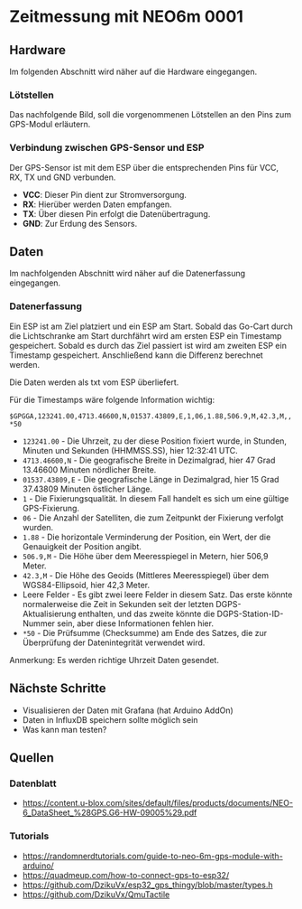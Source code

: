 # Zeitmessung mit NEO6m 0001

## Hardware
Im folgenden Abschnitt wird näher auf die Hardware eingegangen.

### Lötstellen
Das nachfolgende Bild, soll die vorgenommenen Lötstellen an den Pins zum GPS-Modul erläutern.

### Verbindung zwischen GPS-Sensor und ESP
Der GPS-Sensor ist mit dem ESP über die entsprechenden Pins für VCC, RX, TX und GND verbunden.

- **VCC**: Dieser Pin dient zur Stromversorgung.
- **RX**: Hierüber werden Daten empfangen.
- **TX**: Über diesen Pin erfolgt die Datenübertragung.
- **GND**: Zur Erdung des Sensors.

## Daten
Im nachfolgenden Abschnitt wird näher auf die Datenerfassung eingegangen.

### Datenerfassung
Ein ESP ist am Ziel platziert und ein ESP am Start. Sobald das Go-Cart durch die Lichtschranke am Start durchfährt wird am ersten ESP ein Timestamp gespeichert. Sobald es durch das Ziel passiert ist wird am zweiten ESP ein Timestamp gespeichert. Anschließend kann die Differenz berechnet werden.

Die Daten werden als txt vom ESP überliefert. 

Für die Timestamps wäre folgende Information wichtig:

`$GPGGA,123241.00,4713.46600,N,01537.43809,E,1,06,1.88,506.9,M,42.3,M,,*50`

- `123241.00` - Die Uhrzeit, zu der diese Position fixiert wurde, in Stunden, Minuten und Sekunden (HHMMSS.SS), hier 12:32:41 UTC.
- `4713.46600,N` - Die geografische Breite in Dezimalgrad, hier 47 Grad 13.46600 Minuten nördlicher Breite.
- `01537.43809,E` - Die geografische Länge in Dezimalgrad, hier 15 Grad 37.43809 Minuten östlicher Länge.
- `1` - Die Fixierungsqualität. In diesem Fall handelt es sich um eine gültige GPS-Fixierung.
- `06` - Die Anzahl der Satelliten, die zum Zeitpunkt der Fixierung verfolgt wurden.
- `1.88` - Die horizontale Verminderung der Position, ein Wert, der die Genauigkeit der Position angibt.
- `506.9,M` - Die Höhe über dem Meeresspiegel in Metern, hier 506,9 Meter.
- `42.3,M` - Die Höhe des Geoids (Mittleres Meeresspiegel) über dem WGS84-Ellipsoid, hier 42,3 Meter.
- Leere Felder - Es gibt zwei leere Felder in diesem Satz. Das erste könnte normalerweise die Zeit in Sekunden seit der letzten DGPS-Aktualisierung enthalten, und das zweite könnte die DGPS-Station-ID-Nummer sein, aber diese Informationen fehlen hier.
- `*50` - Die Prüfsumme (Checksumme) am Ende des Satzes, die zur Überprüfung der Datenintegrität verwendet wird.

Anmerkung: Es werden richtige Uhrzeit Daten gesendet.

## Nächste Schritte
- Visualisieren der Daten mit Grafana (hat Arduino AddOn)
- Daten in InfluxDB speichern sollte möglich sein
- Was kann man testen?

## Quellen
### Datenblatt
- https://content.u-blox.com/sites/default/files/products/documents/NEO-6_DataSheet_%28GPS.G6-HW-09005%29.pdf

### Tutorials
- https://randomnerdtutorials.com/guide-to-neo-6m-gps-module-with-arduino/
- https://quadmeup.com/how-to-connect-gps-to-esp32/
- https://github.com/DzikuVx/esp32_gps_thingy/blob/master/types.h
- https://github.com/DzikuVx/QmuTactile


